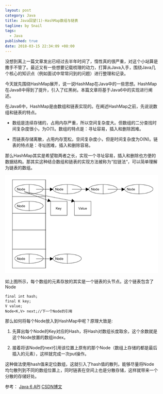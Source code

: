 ```yaml
---
layout: post
category: Java
title: Java回望(1)-HashMap数组与链表
tagline: by Snail
tags: 
  - Java
published: true
date: 2018-03-15 22:34:09 +08:00
---	
```


没想到离上一篇文章发出已经过去半年时间了，惰性真的很严重，对这个小站算是撒手不管了。最近又有一些想要记载梳理的动力，打算从Java入手，围绕Java几个核心的知识点（例如面试中常常问到的问题）进行整理和记录。

<!--more-->

今天就先围绕HashMap展开，说一说HashMap在Java中的一些思想。HashMap在Java8中得到了提升，引入了红黑树。本篇文章将基于Java6中的实现进行阐述。

在Java6中，HashMap是由数组和链表实现的。在阐述HashMap之前，先说说数组和链表的特点。

- 数组是连续存储的，占用内存严重，所以空间复杂度大。但数组的二分查找时间复杂度很小，为O(1)。数组的特点是：寻址容易，插入和删除困难。

- 而链表存储离散，占用内存宽松，空间复杂度小，但是时间复杂度为O(N)。链表的特点是：寻址困难，插入和删除容易。

那么HashMap其实是希望取两者之长，实现一个寻址容易，插入和删除也方便的数据结构。那其实这种结合数组和链表的实现方法被称为“拉链法“，可以简单理解为链表的数组。

![HashMap拉链法](/assets/images/hashmap1.png)

如上图所示，每个数组的元素存放的其实是一个链表的头节点。这个链表包含了Node

```
final int hash;
final K key;
V value;
Node<K,V> next;//下一个Node的引用
```

那么如何将每个Node放入到HashMap中呢？原理大致是:

1. 先算出每个Node的Key对应的Hash，将Hash对数组长度取余，这个余数就是这个Node放置的数组index。

2. 接着将该Node的next引用该位置上原有的那个Node（数组上存储的都是最后插入的元素），这样就完成一次put操作。

这种做法使用hash值来定位数组，这就引入了hash值的散列，能够尽量将Node均匀散列到不同的数组位置上，同时链表在空间上也是分散存储，这样就带来一个分散的存储好处。

参考：
[Java 6 API](https://docs.oracle.com/javase/6/docs/api/)
[CSDN博文](http://blog.csdn.net/vking_wang/article/details/14166593)
